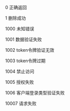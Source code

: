 0 正确返回

1 删除成功

1000  未知错误

1001 数据验证失败

1002 token令牌验证无效

1003 token令牌过期

1004 禁止访问

1005 授权失败

1006  客户端登录类型验证失败

10007 请求失败
